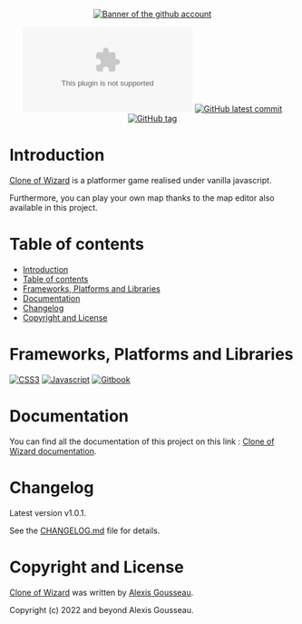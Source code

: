 <div align="center">

[![Banner of the github account](./resources/assets/images/github-visual.png)](https://clone-of-wizard.alexis-gousseau.com/)

[![Website test](https://img.shields.io/website-up-down-green-red/https/clone-of-wizard.alexis-gousseau.com?style=for-the-badge)](https://clone-of-wizard.alexis-gousseau.com)
[![GitHub latest commit](https://img.shields.io/github/last-commit/alexis-gss/clone-of-wizard/develop?color=5A718A&style=for-the-badge)](https://github.com/alexis-gss/clone-of-wizard/commit/master)
[![GitHub tag](https://img.shields.io/github/tag/alexis-gss/clone-of-wizard?style=for-the-badge&color=5A718A)](https://github.com/alexis-gss/clone-of-wizard/tags)

</div>

# Introduction
[Clone of Wizard](http://clone-of-wizard.alexis-gousseau.com/) is a platformer game realised under vanilla javascript.

Furthermore, you can play your own map thanks to the map editor also available in this project.

# Table of contents

- [Introduction](#introduction)
- [Table of contents](#table-of-contents)
- [Frameworks, Platforms and Libraries](#frameworks-platforms-and-libraries)
- [Documentation](#documentation)
- [Changelog](#changelog)
- [Copyright and License](#copyright-and-license)

# Frameworks, Platforms and Libraries
[![CSS3](https://img.shields.io/badge/CSS3-1572B6?style=for-the-badge&logo=css3&logoColor=white)](https://developer.mozilla.org/fr/docs/Web/CSS)
[![Javascript](https://img.shields.io/badge/JavaScript-323330?style=for-the-badge&logo=javascript&logoColor=F7DF1E)](https://developer.mozilla.org/fr/docs/Web/JavaScript)
[![Gitbook](https://img.shields.io/badge/GitBook-7B36ED?style=for-the-badge&logo=gitbook&logoColor=white)](https://www.gitbook.com/)

# Documentation

You can find all the documentation of this project on this link : [Clone of Wizard documentation](https://docs-clone-of-wizard.alexis-gousseau.com).

# Changelog

Latest version v1.0.1.

See the [CHANGELOG.md](CHANGELOG.md) file for details.

# Copyright and License

[Clone of Wizard](http://clone-of-wizard.alexis-gousseau.com/) was written by [Alexis Gousseau](https://github.com/alexis-gss).

Copyright (c) 2022 and beyond Alexis Gousseau.
